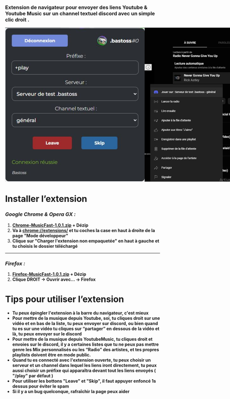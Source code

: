 ### **Extension de navigateur pour envoyer des liens Youtube & Youtube Music sur un channel textuel discord avec un simple clic droit .**

<div style="display:flex">
<img src="./cover.jpg" height="500" alt="Cover"/>
<img src="./cover2.jpg" height="500" alt="Cover"/>
</div>

# Installer l’extension

### **_Google Chrome & Opera GX :_**

1. **[Chrome-MusicFast-1.0.1.zip](./MusicFast-Chrome-1.0.1.zip) + Dézip**
2. **Va à [chrome://extensions/](chrome://extensions/) et tu coches la case en haut à droite de la page "Mode développeur"**
3. **Clique sur "Charger l'extension non empaquetée" en haut à gauche et tu choisis le dossier téléchargé**

---

### **_Firefox :_**

1. **[Firefox-MusicFast-1.0.1.zip](./MusicFast-Firefox-1.0.1.zip) + Dézip**
2. **Clique DROIT -> Ouvrir avec... -> Firefox**

# Tips pour utiliser l’extension

-   **Tu peux épingler l'extension à la barre du navigateur, c'est mieux**
-   **Pour mettre de la musique depuis Youtube, soi, tu cliques droit sur une vidéo et en bas de la liste, tu peux envoyer sur discord, ou bien quand tu es sur une vidéo tu cliques sur “partager” en dessous de la vidéo et là, tu peux envoyer sur le discord**
-   **Pour mettre de la musique depuis YoutubeMusic, tu cliques droit et envoies sur le discord, il y a certaines listes que tu ne peux pas mettre genre les Mix personnalisés ou les “Radio” des artistes, et tes propres playlists doivent être en mode public.**
-   **Quand tu es connecté avec l'extension ouverte, tu peux choisir un serveur et un channel dans lequel les liens iront directement, tu peux aussi choisir un préfixe qui apparaîtra devant tout les liens envoyés ( "/play" par défaut )**
-   **Pour utiliser les bottons "Leave" et "Skip", il faut appuyer enfoncé 1s dessus pour éviter le spam**
-   **Si il y a un bug quelconque, rafraîchir la page peux aider**
